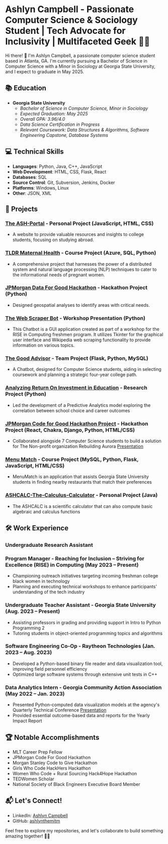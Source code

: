 # Ashlyn Campbell - Passionate Computer Science & Sociology Student | Tech Advocate for Inclusivity | Multifaceted Geek 👩‍💻

Hi there! 👋 I'm Ashlyn Campbell, a passionate computer science student based in Atlanta, GA. I'm currently pursuing a Bachelor of Science in Computer Science with a Minor in Sociology at Georgia State University, and I expect to graduate in May 2025.

## 📚 Education

- **Georgia State University**
  - *Bachelor of Science in Computer Science, Minor in Sociology*
  - *Expected Graduation: May 2025*
  - *Overall GPA: 3.96/4.0*
  - *Data Science Certification in Progress*
  - *Relevant Coursework: Data Structures & Algorithms, Software Engineering Capstone, Database Systems*

## 💻 Technical Skills

- **Languages**: Python, Java, C++, JavaScript
- **Web Development**: HTML, CSS, Flask, React
- **Databases**: SQL
- **Source Control**: Git, Subversion, Jenkins, Docker
- **Platforms**: Windows, Linux
- **Other**: JSON, XML

## 🚀 Projects

### [The ASH-Portal](https://ashlynthemitm.github.io/) - Personal Project (JavaScript, HTML, CSS)
-  A website to provide valuable resources and insights to college students, focusing on studying abroad.

### [TLDR Maternal Health](https://github.com/ashlynthemitm/TLDR-MaternalHealth) - Course Project (Azure, SQL, Python)
- A comprehensive project that harnesses the power of a distributed system and natural language processing (NLP) techniques to cater to the informational needs of pregnant women.

### [JPMorgan Data For Good Hackathon](https://docs.google.com/presentation/d/1EjXwcOF8LHcc3hQxS6hhrFTM6FRg28KmfeaXlDGFoQY/edit#slide=id.g2ce12f5c9d0_1_10919) - Hackathon Project (Python)
- Designed geospatial analyses to identify areas with critical needs.

### [The Web Scraper Bot](https://github.com/ashlynthemitm/Chatbot-Workshop) - Workshop Presentation (Python)
- This Chatbot is a GUI application created as part of a workshop for the RISE in Computing freshmen program. It utilizes Tkinter for the graphical user interface and Wikipedia web scraping functionality to provide information on various topics.

### [The Good Advisor](https://github.com/ashlynthemitm/TheGoodAdvisor) - Team Project (Flask, Python, MySQL)
- A Chatbot, designed for Computer Science students, aiding in selecting coursework and planning a strategic four-year college path.

### [Analyzing Return On Investment in Education](https://github.com/ashlynthemitm/DS-Model) - Research Project (Python)
- Led the development of a Predictive Analytics model exploring the correlation between school choice and career outcomes

### [JPMorgan Code for Good Hackathon Project](https://github.com/cfgchicago23/Team-6) - Hackathon Project (React, Chakra, Django, Python, HTML/CSS) 
- Collaborated alongside 7 Computer Science students to build a solution for The Non-profit organization Rebuilding Aurora
[Presentation](https://docs.google.com/presentation/d/1m4UAb-4VlxMcv_dG5KP-u1yQmYbWTrk6_XhKm_f5fs0/present?slide=id.g4dfce81f19_0_45)

### [Menu Match](https://github.com/ashlynthemitm/MenuMatch) - Course Project (MySQL, Python, Flask, JavaScript, HTML/CSS) 
- MenuMatch is an application that assists Georgia State University students in finding nearby restaurants that match their preferences

### [ASHCALC-The-Calculus-Calculator](https://github.com/ashlynthemitm/ASHCALC-The-Calculus-Calculator) - Personal Project (Java)
- The ASHCALC is a scientific calculator that can also compute basic algebraic and calculus functions


## 🛠️ Work Experience

### Undergraduate Research Assistant ###

### Program Manager - Reaching for Inclusion – Striving for Excellence (RISE) in Computing (May 2023 – Present)
- Championing outreach initiatives targeting incoming freshman college black women in technology
- Planning and executing technical workshops to enhance participants' understanding of the tech industry

### Undergraduate Teacher Assistant - Georgia State University (Aug. 2023 – Present)
- Assisting professors in grading and providing support in Intro to Python Programming 2
- Tutoring students in object-oriented programming topics and algorithms

### Software Engineering Co-Op - Raytheon Technologies (Jan. 2023 – Aug. 2023)
- Developed a Python-based binary file reader and data visualization tool, improving field personnel efficiency
- Optimized large software systems through extensive unit tests in C++

### Data Analytics Intern - Georgia Community Action Association (May 2022 – Jan. 2023)
- Presented Python-computed data visualization models at the agency's Quarterly Technical Conference [Presentation](https://github.com/ashlynthemitm/DataVTechBootCamp)
- Provided essential outcome-based data and reports for the Yearly Impact Report

## 🏆 Notable Accomplishments

- MLT Career Prep Fellow
- JPMorgan Code For Good Hackathon 
- Morgan Stanley Code to Give Hackathon 
- Girls Who Code HackHers Hackathon
- Women Who Code + Rural Sourcing Hack4Hope Hackathon
- TEDWomen Scholar
- National Society of Black Engineers Executive Board Member

## 📬 Let's Connect!

- LinkedIn: [Ashlyn Campbell](https://www.linkedin.com/in/ashlyncampbell3/)
- GitHub: [ashlynthemitm](https://github.com/ashlynthemitm)

Feel free to explore my repositories, and let's collaborate to build something amazing together! 🚀✨
<!---
ashlynthemitm/ashlynthemitm is a ✨ special ✨ repository because its `README.md` (this file) appears on your GitHub profile.
You can click the Preview link to take a look at your changes.
--->
